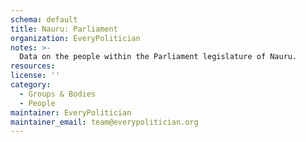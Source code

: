 ```yaml
---
schema: default
title: Nauru: Parliament
organization: EveryPolitician
notes: >-
  Data on the people within the Parliament legislature of Nauru.
resources:
license: ''
category:
  - Groups & Bodies
  - People
maintainer: EveryPolitician
maintainer_email: team@everypolitician.org
---
```

